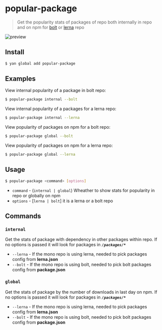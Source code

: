 # popular-package

> Get the popularity stats of packages of repo both internally in repo and on npm for [bolt](https://github.com/boltpkg/bolt) or [lerna](https://github.com/lerna/lerna) repo

![preview](https://raw.githubusercontent.com/ajaymathur/popular-package/master/github/preview.png)

## Install

```sh
$ yan global add popular-package
```

## Examples

View internal popularity of a package in bolt repo:

```sh
$ popular-package internal --bolt
```

View internal popularity of a packages for a lerna repo:

```sh
$ popular-package internal --lerna
```

View popularity of packages on npm for a bolt repo:

```sh
$ popular-package global --bolt
```

View popularity of packages on npm for a lerna repo:

```sh
$ popular-package global --lerna
```

## Usage

```sh
$ popular-package <command> [options]
```

- `command` - (`internal | global`) Wheather to show stats for popularity in repo or globally on npm
- `options` - [`lerna | bolt`] it is a lerna or a bolt repo

## Commands

### `internal`

Get the stats of package with dependency in other packages within repo. If no options is passed it will look for packages in ***`/packages/*`***

- `--lerna` - If the mono repo is using lerna, needed to pick packages config from **lerna.json**
- `--bolt`  - If the mono repo is using bolt, needed to pick bolt packages config from **package.json**

### `global`

Get the stats of package by the number of downloads in last day on npm. If no options is passed it will look for packages in ***`/packages/*`***

- `--lerna` - If the mono repo is using lerna, needed to pick packages config from **lerna.json**
- `--bolt`  - If the mono repo is using bolt, needed to pick bolt packages config from **package.json**
